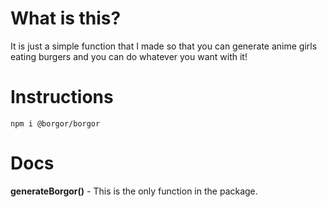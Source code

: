 # What is this?
It is just a simple function that I made so that you can generate anime girls eating burgers and you can do whatever you want with it!


# Instructions
`npm i @borgor/borgor`

# Docs
**generateBorgor()** - This is the only function in the package.
